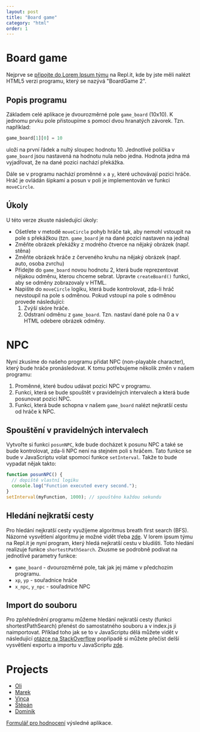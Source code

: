```yaml
---
layout: post
title: "Board game"
category: "html"
order: 1
---
```


# Board game

Nejprve se [připojte do Lorem Ipsum týmu](https://replit.com/teams/join/xvtsjzaadrqmanaknpncvlanyelasxgw-lorem-ipsum-team) na Repl.it, kde by jste měli nalézt HTML5 verzi programu, který se nazývá "BoardGame 2".

## Popis programu

Základem celé aplikace je dvourozměrné pole `game_board` (10x10). K jednomu prvku pole přistoupíme s pomocí dvou hranatých závorek. Tzn. například:

```JavaScript
game_board[1][0] = 10
```

uloží na první řádek a nultý sloupec hodnotu 10. Jednotlivé políčka v `game_board` jsou nastavená na hodnotu nula nebo jedna. Hodnota jedna má vyjadřovat, že na dané pozici nachází překážka.

Dále se v programu nachází proměnné `x` a `y`, které uchovávají pozici hráče. Hráč je ovládán šipkami a posun v poli je implementován ve funkci `moveCircle`.

## Úkoly

U této verze zkuste následující úkoly:

- Ošetřete v metodě `moveCircle` pohyb hráče tak, aby nemohl vstoupit na pole s překážkou (tzn. `game_board` je na dané pozici nastaven na jedna)
- Změňte obrázek překážky z modrého čtverce na nějaký obrázek (např. stěna)
- Změňte obrázek hráče z červeného kruhu na nějaký obrázek (např. auto, osoba zvrchu)
- Přidejte do `game_board` novou hodnotu 2, která bude reprezentovat nějakou odměnu, kterou chceme sebrat. Upravte `createBoard()` funkci, aby se odměny zobrazovaly v HTML.
- Napište do `moveCircle` logiku, která bude kontrolovat, zda-li hráč nevstoupil na pole s odměnou. Pokud vstoupí na pole s odměnou provede následující:
  1. Zvýší skóre hráče.
  2. Odstraní odměnu z `game_board`. Tzn. nastaví dané pole na 0 a v HTML odebere obrázek odměny.

# NPC

Nyní zkusíme do našeho programu přidat NPC (non-playable character), který bude hráče pronásledovat. K tomu potřebujeme několik změn v našem programu:

1. Proměnné, které budou udávat pozici NPC v programu.
2. Funkci, která se bude spouštět v pravidelných intervalech a která bude posunovat pozici NPC.
3. Funkci, která bude schopna v našem `game_board` nalézt nejkratší cestu od hráče k NPC.

## Spouštění v pravidelných intervalech

Vytvořte si funkci `posunNPC`, kde bude docházet k posunu NPC a také se bude kontrolovat, zda-li NPC není na stejném poli s hráčem. Tato funkce se bude v JavaScriptu volat spomocí funkce `setInterval`. Takže to bude vypadat nějak takto:

```JavaScript
function posunNPC() {
  // dopiště vlastní logiku
  console.log("Function executed every second.");
}
setInterval(myFunction, 1000); // spouštěno každou sekundu
```

## Hledání nejkratší cesty

Pro hledání nejkratší cesty využijeme algoritmus breath first search (BFS). Názorné vysvětlení algoritmu je možné vidět třeba [zde](https://www.youtube.com/watch?v=T_m27bhVQQQ&t=131s). V lorem ipsum týmu na Repl.it je nyní program, který hledá nejkratší cestu v bludišti. Toto hledání realizuje funkce `shortestPathSearch`. Zkusme se podrobně podívat na jednotlivé parametry funkce:

- `game_board` - dvourozměrné pole, tak jak jej máme v předchozím programu.
- `xp`, `yp` - souřadnice hráče
- `x_npc`, `y_npc` - souřadnice NPC

<script src="https://gist.github.com/RadimBaca/aee7196ba05f3d214862f99d8e10950b.js"></script>

## Import do souboru

Pro zpřehlednění programu můžeme hledání nejkratší cesty (funkci shortestPathSearch) přenést do samostatného souboru a v index.js ji naimportovat. Příklad toho jak se to v JavaScriptu dělá můžete vidět v následující [otázce na StackOverflow](https://stackoverflow.com/questions/56336729/how-can-i-import-functions-from-an-other-javascript-file) popřípadě si můžete přečíst delší vysvětlení exportu a importu v JavaScriptu [zde](https://javascript.info/import-export).

# Projects

- [Oli](https://a9832060-26c8-4de7-ae72-72d48ee97a2a-00-2trpl9iqhy9de.kirk.repl.co/)
- [Marek](https://67bddb21-684e-459a-bc84-700143735516-00-2z1jsm83dcxin.picard.replit.dev/)
- [Vinca](https://b749510d-4acf-447b-ad59-4263eeec8acf-00-yzju7i5noigg.spock.replit.dev/)
- [Štěpán](https://d52cf779-cb95-4456-855b-d14e5fb2909e-00-22du8e5dvf147.spock.replit.dev/)
- [Dominik](https://7bf0ad76-008d-44a5-9f2e-45f1186bb280-00-1n6rw7vbrqagr.spock.replit.dev/)

[Formulář pro hodnocení](https://docs.google.com/forms/d/e/1FAIpQLSfsBAm0frYEt1yUAt_QfjHXDDR4fXaRNIVSg_iLYyodVk58Yg/viewform?usp=sf_link) výsledné aplikace.
